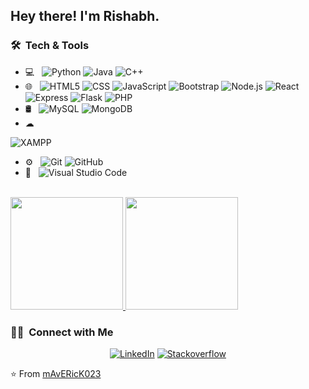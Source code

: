 
<!-- <img src="https://raw.githubusercontent.com/mAvERicK023/mAvERicK023/master/assets/Aditya%20Vikram%20Singh%20Banner.png">
 -->
<h2> Hey there! I'm Rishabh.</h2>

<!-- <h3> 👨🏻‍💻 &nbsp;About Me </h3>

- 🤔 &nbsp; Exploring new technologies and developing software solutions and quick hacks.
- 🎓 &nbsp; Studying Computer Science and Mathematics at University of Massachusetts Amherst.
- 💼 &nbsp; Working as a Business Development Associate at VirtuBox InfoTech Private Limited.
- 🌱 &nbsp; Learning more about Cloud Architecture, Systems Design and Artificial Intelligence.
- ✍️ &nbsp; Pursuing Graphic Design and Blog Writing as hobbies/side hustles.
 -->
<h3> 🛠 &nbsp;Tech & Tools</h3>

- 💻 &nbsp;
  ![Python](https://img.shields.io/badge/-Python-black?style=flat-square&logo=python&logoColor=white)
  ![Java](https://img.shields.io/badge/-Java-F89820?style=flat-square&logo=Java&logoColor=white)
  ![C++](https://img.shields.io/badge/-C%20&%20C++-659ad2?style=flat&logo=c%2B%2B&logoColor=ffffff)
- 🌐 &nbsp;
  ![HTML5](https://img.shields.io/badge/-HTML5-E34F26?style=flat&logo=html5&logoColor=white)
  ![CSS](https://img.shields.io/badge/-CSS3-1572B6?style=flat&logo=css3&logoColor=white)
  ![JavaScript](https://img.shields.io/badge/-JavaScript-eed718?style=flat-square&logo=javascript&logoColor=ffffff)
  ![Bootstrap](https://img.shields.io/badge/-Bootstrap-563D7C?style=flat-square&logo=bootstrap&logoColor=white)
  ![Node.js](https://img.shields.io/badge/-Node.js-3C873A?style=flat-square&logo=node.js&logoColor=white)
  ![React](https://img.shields.io/badge/-React-000000?style=flat-square&logo=react)
  ![Express](https://img.shields.io/badge/-Express-787878?style=flat-square&logo=Express)
  ![Flask](https://img.shields.io/badge/-Flask-333333?style=flat-square&logo=flask)
  ![PHP](https://img.shields.io/badge/-PHP-787CB5?style=flat-square&logo=PHP&logoColor=white)
- 🛢 &nbsp;
  ![MySQL](https://img.shields.io/badge/-MySQL-F29111?style=flat-square&logo=mysql&logoColor=white)
  ![MongoDB](https://img.shields.io/badge/-MongoDB-119149?style=flat-square&logo=mongodb)
- ☁ &nbsp;
<!--   ![Heroku](https://img.shields.io/badge/-Heroku-6324e0?style=flat-square&logo=Heroku) -->
  ![XAMPP](https://img.shields.io/badge/-XAMPP-fb7a24?style=flat-square&logo=XAMPP&logoColor=white) 
- ⚙️ &nbsp;
  ![Git](http://img.shields.io/badge/-Git-F1502F?style=flat&logo=git&logoColor=FFFFFF)
  ![GitHub](https://img.shields.io/badge/-GitHub-black?style=flat-square&logo=github)
- 🔧 &nbsp;
  ![Visual Studio Code](https://img.shields.io/badge/-Visual%20Studio%20Code-007ACC?style=flat-square&logo=visual-studio-code&logoColor=007ACC)
<br/>

<a href="https://github.com/mAvERicK023">
  <img height="180em" src="https://github-readme-stats.vercel.app/api?username=mAvERicK023&theme=dark&show_icons=true" />
  <img height="180em" src="https://github-readme-stats.vercel.app/api/top-langs/?username=mAvERicK023&theme=dark&layout=compact" />
</a>

<br/>
<h3> 🤝🏻 &nbsp;Connect with Me </h3>

<p align="center">
<!-- <a href="https://www.adityavsingh.com/"><img alt="Website" src="https://img.shields.io/badge/Website-www.adityavsingh.com-blue?style=flat-square&logo=google-chrome"></a> -->
<a href="linkedin.com/in/rishabh-saini-5a9b6b219"><img alt="LinkedIn" src="https://img.shields.io/badge/LinkedIn-Rishabh%20Saini-blue?style=flat-square&logo=linkedin"></a>
 <a href="https://stackoverflow.com/users/16680830/maverick?tab=profile"><img alt="Stackoverflow" src="https://img.shields.io/badge/Stackoverflow-Rishabh%20Saini-orange?style=flat-square&logo=stackoverflow"></a>
<!-- <a href="https://www.instagram.com/adityavs_/"><img alt="Instagram" src="https://img.shields.io/badge/Instagram-adityavs__-blue?style=flat-square&logo=instagram"></a> -->
<!-- <a href="mailto:avsingh@umass.edu"><img alt="Email" src="https://img.shields.io/badge/Email-avsingh@umass.edu-blue?style=flat-square&logo=gmail"></a> -->
</p>



⭐️ From [mAvERicK023](https://github.com/mAvERicK023)
